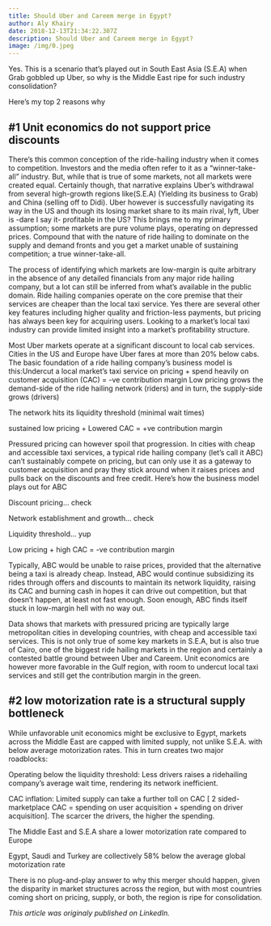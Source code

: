```yaml
---
title: Should Uber and Careem merge in Egypt?
author: Aly Khairy
date: 2018-12-13T21:34:22.307Z
description: Should Uber and Careem merge in Egypt?
image: /img/0.jpeg
---
```

Yes. This is a scenario that’s played out in South East Asia (S.E.A) when Grab gobbled up Uber, so why is the Middle East ripe for such industry consolidation?

Here’s my top 2 reasons why

## \#1 Unit economics do not support price discounts

There’s this common conception of the ride-hailing industry when it comes to competition. Investors and the media often refer to it as a “winner-take-all” industry. But, while that is true of some markets, not all markets were created equal. Certainly though, that narrative explains Uber’s withdrawal from several high-growth regions like(S.E.A) (Yielding its business to Grab) and China (selling off to Didi). Uber however is successfully navigating its way in the US and though its losing market share to its main rival, lyft, Uber is -dare I say it- profitable in the US? This brings me to my primary assumption; some markets are pure volume plays, operating on depressed prices. Compound that with the nature of ride hailing to dominate on the supply and demand fronts and you get a market unable of sustaining competition; a true winner-take-all.

The process of identifying which markets are low-margin is quite arbitrary in the absence of any detailed financials from any major ride hailing company, but a lot can still be inferred from what’s available in the public domain.  Ride hailing companies operate on the core premise that their services are cheaper than the local taxi service. Yes there are several other key features including higher quality and friction-less payments, but pricing has always been key for acquiring users. Looking to a market’s local taxi industry can provide limited insight into a market’s profitability structure.

Most Uber markets operate at a significant discount to local cab services. Cities in the US and Europe have Uber fares at more than 20% below cabs. The basic foundation of a ride hailing company’s business model is this:Undercut a local market’s taxi service on pricing + spend heavily on customer acquisition (CAC) = -ve contribution margin Low pricing grows the demand-side of the ride hailing network (riders) and in turn, the supply-side grows (drivers)

The network hits its liquidity threshold (minimal wait times)

sustained low pricing + Lowered CAC = +ve contribution margin

Pressured pricing can however spoil that progression. In cities with cheap and accessible taxi services, a typical ride hailing company (let’s call it ABC) can’t sustainably compete on pricing, but can only use it as a gateway to customer acquisition and pray they stick around when it raises prices and pulls back on the discounts and free credit. Here’s how the business model plays out for ABC

Discount pricing… check

Network establishment and growth… check

Liquidity threshold… yup

Low pricing + high CAC = -ve contribution margin

Typically, ABC would be unable to raise prices, provided that the alternative being a taxi is already cheap. Instead, ABC would continue subsidizing its rides through offers and discounts to maintain its network liquidity, raising its CAC and burning cash in hopes it can drive out competition, but that doesn’t happen, at least not fast enough. Soon enough, ABC finds itself stuck in low-margin hell with no way out.

Data shows that markets with pressured pricing are typically large metropolitan cities in developing countries, with cheap and accessible taxi services. This is not only true of some key markets in S.E.A, but is also true of Cairo, one of the biggest ride hailing markets in the region and certainly a contested battle ground between Uber and Careem. Unit economics are however more favorable in the Gulf region, with room to undercut local taxi services and still get the contribution margin in the green.

## \#2 low motorization rate is a structural supply bottleneck

While unfavorable unit economics might be exclusive to Egypt, markets across the Middle East are capped with limited supply, not unlike S.E.A. with below average motorization rates. This in turn creates two major roadblocks:

Operating below the liquidity threshold: Less drivers raises a ridehailing company’s average wait time, rendering its network inefficient.

CAC inflation: Limited supply can take a further toll on CAC \[ 2 sided-marketplace CAC = spending on user acquisition + spending on driver acquisition]. The scarcer the drivers, the higher the spending.

The Middle East and S.E.A share a lower motorization rate compared to Europe

Egypt, Saudi and Turkey are collectively 58% below the average global motorization rate

There is no plug-and-play answer to why this merger should happen, given the disparity in market structures across the region, but with most countries coming short on pricing, supply, or both, the region is ripe for consolidation.

_This article was originaly published on LinkedIn._
